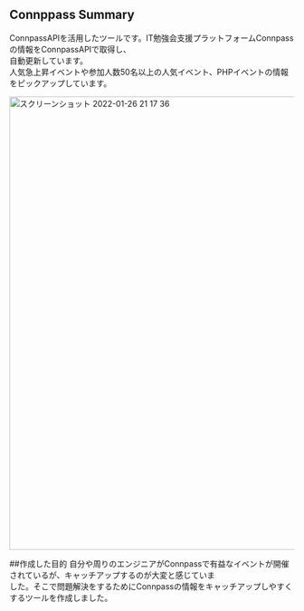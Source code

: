 ## Connppass Summary

ConnpassAPIを活用したツールです。IT勉強会支援プラットフォームConnpassの情報をConnpassAPIで取得し、  
自動更新しています。  
人気急上昇イベントや参加人数50名以上の人気イベント、PHPイベントの情報をピックアップしています。

<img width="800" alt="スクリーンショット 2022-01-26 21 17 36" src="https://user-images.githubusercontent.com/66733811/151169156-256c452a-5bcc-41a6-9940-abfa867db8ff.png">

##作成した目的
自分や周りのエンジニアがConnpassで有益なイベントが開催されているが、キャッチアップするのが大変と感じていま  
した。そこで問題解決をするためにConnpassの情報をキャッチアップしやすくするツールを作成しました。  
